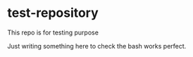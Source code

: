 # test-repository
This repo is for testing purpose

Just writing something here to check the bash works perfect.